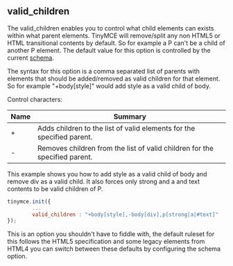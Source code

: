 ## valid_children

The valid_children enables you to control what child elements can exists within what parent elements. TinyMCE will remove/split any non HTML5 or HTML transitional contents by default. So for example a P can't be a child of another P element. The default value for this option is controlled by the current [schema](http://www.tinymce.com/wiki.php/Configuration:schema).

The syntax for this option is a comma separated list of parents with elements that should be added/removed as valid children for that element. So for example "+body[style]" would add style as a valid child of body.

Control characters:

| Name   | Summary          |
|--------|------------------|
| +      | Adds children to the list of valid elements for the specified parent. |
| -      |Removes children from the list of valid children for the specified parent. |

This example shows you how to add style as a valid child of body and remove div as a valid child. It also forces only strong and a and text contents to be valid children of P.

```js
tinymce.init({
        ...
        valid_children : "+body[style],-body[div],p[strong|a|#text]"
});
```

This is an option you shouldn't have to fiddle with, the default ruleset for this follows the HTML5 specification and some legacy elements from HTML4 you can switch between these defaults by configuring the schema option.
